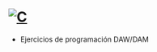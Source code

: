 # [![C](https://img.shields.io/badge/LENGUAJE_C-blue?style=for-the-badge&logo=C&logoColor=white&labelColor=101010)]()
 - Ejercicios de programación DAW/DAM
